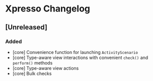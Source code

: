 # Xpresso Changelog

## [Unreleased]

### Added
- [core] Convenience function for launching `ActivityScenario`
- [core] Type-aware view interactions with convenient `check()` and `perform()` methods
- [core] Type-aware view actions
- [core] Bulk checks
